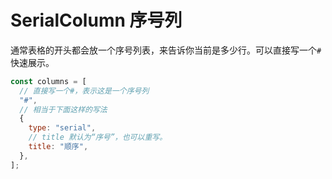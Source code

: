 # SerialColumn 序号列

通常表格的开头都会放一个序号列表，来告诉你当前是多少行。可以直接写一个`#`快速展示。

```js
const columns = [
  // 直接写一个#，表示这是一个序号列
  "#",
  // 相当于下面这样的写法
  {
    type: "serial",
    // title 默认为“序号”，也可以重写。
    title: "顺序",
  },
];
```
